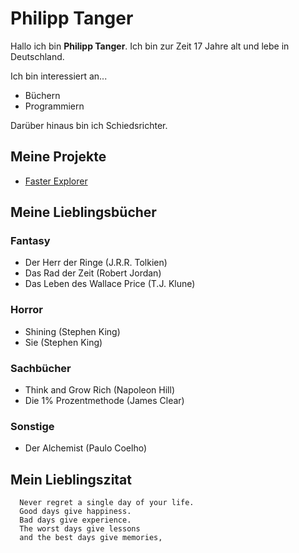 
# Philipp Tanger

Hallo ich bin **Philipp Tanger**. Ich bin zur Zeit 17 Jahre alt und lebe in Deutschland.





Ich bin interessiert an...
- Büchern
- Programmiern

Darüber hinaus bin ich Schiedsrichter.


## Meine Projekte

 - [Faster Explorer](https://github.com/CheckerPhil/FasterExplorer)


## Meine Lieblingsbücher
### Fantasy
- Der Herr der Ringe (J.R.R. Tolkien)
- Das Rad der Zeit (Robert Jordan)
- Das Leben des Wallace Price (T.J. Klune)
### Horror
- Shining (Stephen King)
- Sie (Stephen King)
### Sachbücher
- Think and Grow Rich (Napoleon Hill)
- Die 1% Prozentmethode (James Clear)
### Sonstige
- Der Alchemist (Paulo Coelho)


## Mein Lieblingszitat

```
  Never regret a single day of your life.
  Good days give happiness. 
  Bad days give experience.
  The worst days give lessons
  and the best days give memories,
```


